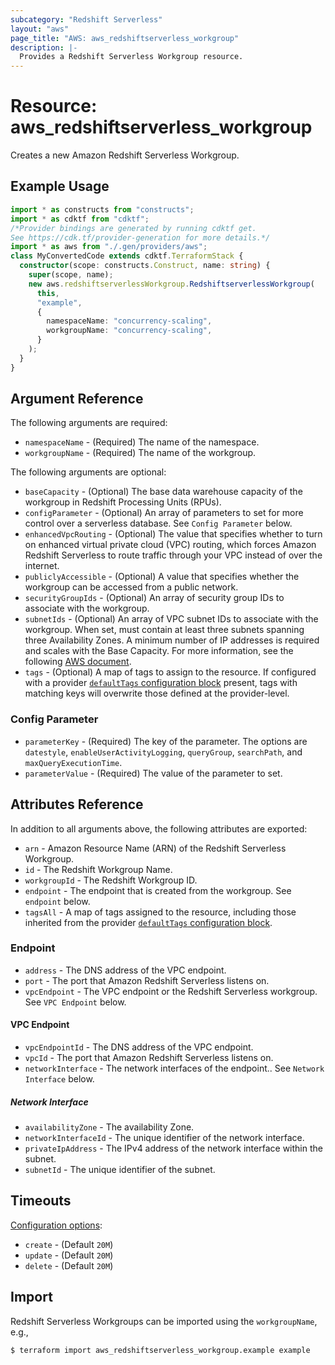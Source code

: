 ```yaml
---
subcategory: "Redshift Serverless"
layout: "aws"
page_title: "AWS: aws_redshiftserverless_workgroup"
description: |-
  Provides a Redshift Serverless Workgroup resource.
---
```


# Resource: aws_redshiftserverless_workgroup

Creates a new Amazon Redshift Serverless Workgroup.

## Example Usage

```typescript
import * as constructs from "constructs";
import * as cdktf from "cdktf";
/*Provider bindings are generated by running cdktf get.
See https://cdk.tf/provider-generation for more details.*/
import * as aws from "./.gen/providers/aws";
class MyConvertedCode extends cdktf.TerraformStack {
  constructor(scope: constructs.Construct, name: string) {
    super(scope, name);
    new aws.redshiftserverlessWorkgroup.RedshiftserverlessWorkgroup(
      this,
      "example",
      {
        namespaceName: "concurrency-scaling",
        workgroupName: "concurrency-scaling",
      }
    );
  }
}

```

## Argument Reference

The following arguments are required:

* `namespaceName` - (Required) The name of the namespace.
* `workgroupName` - (Required) The name of the workgroup.

The following arguments are optional:

* `baseCapacity` - (Optional) The base data warehouse capacity of the workgroup in Redshift Processing Units (RPUs).
* `configParameter` - (Optional) An array of parameters to set for more control over a serverless database. See `Config Parameter` below.
* `enhancedVpcRouting` - (Optional) The value that specifies whether to turn on enhanced virtual private cloud (VPC) routing, which forces Amazon Redshift Serverless to route traffic through your VPC instead of over the internet.
* `publiclyAccessible` - (Optional) A value that specifies whether the workgroup can be accessed from a public network.
* `securityGroupIds` - (Optional) An array of security group IDs to associate with the workgroup.
* `subnetIds` - (Optional) An array of VPC subnet IDs to associate with the workgroup. When set, must contain at least three subnets spanning three Availability Zones. A minimum number of IP addresses is required and scales with the Base Capacity. For more information, see the following [AWS document](https://docs.aws.amazon.com/redshift/latest/mgmt/serverless-known-issues.html).
* `tags` - (Optional) A map of tags to assign to the resource. If configured with a provider [`defaultTags` configuration block](https://registry.terraform.io/providers/hashicorp/aws/latest/docs#default_tags-configuration-block) present, tags with matching keys will overwrite those defined at the provider-level.

### Config Parameter

* `parameterKey` - (Required) The key of the parameter. The options are `datestyle`, `enableUserActivityLogging`, `queryGroup`, `searchPath`, and `maxQueryExecutionTime`.
* `parameterValue` - (Required) The value of the parameter to set.

## Attributes Reference

In addition to all arguments above, the following attributes are exported:

* `arn` - Amazon Resource Name (ARN) of the Redshift Serverless Workgroup.
* `id` - The Redshift Workgroup Name.
* `workgroupId` - The Redshift Workgroup ID.
* `endpoint` - The endpoint that is created from the workgroup. See `endpoint` below.
* `tagsAll` - A map of tags assigned to the resource, including those inherited from the provider [`defaultTags` configuration block](https://registry.terraform.io/providers/hashicorp/aws/latest/docs#default_tags-configuration-block).

### Endpoint

* `address` - The DNS address of the VPC endpoint.
* `port` - The port that Amazon Redshift Serverless listens on.
* `vpcEndpoint` - The VPC endpoint or the Redshift Serverless workgroup. See `VPC Endpoint` below.

#### VPC Endpoint

* `vpcEndpointId` - The DNS address of the VPC endpoint.
* `vpcId` - The port that Amazon Redshift Serverless listens on.
* `networkInterface` - The network interfaces of the endpoint.. See `Network Interface` below.

##### Network Interface

* `availabilityZone` - The availability Zone.
* `networkInterfaceId` - The unique identifier of the network interface.
* `privateIpAddress` - The IPv4 address of the network interface within the subnet.
* `subnetId` - The unique identifier of the subnet.

## Timeouts

[Configuration options](https://developer.hashicorp.com/terraform/language/resources/syntax#operation-timeouts):

- `create` - (Default `20M`)
- `update` - (Default `20M`)
- `delete` - (Default `20M`)

## Import

Redshift Serverless Workgroups can be imported using the `workgroupName`, e.g.,

```
$ terraform import aws_redshiftserverless_workgroup.example example
```

<!-- cache-key: cdktf-0.17.0-pre.15 input-2a0d78c6a0a07631aa60a732bfd39dc181e95b2bb3bc90bbccef6b3ae3ebfebd -->